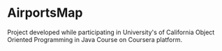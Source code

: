 # AirportsMap
Project developed while participating in University's of California Object Oriented Programming in Java Course on Coursera platform.